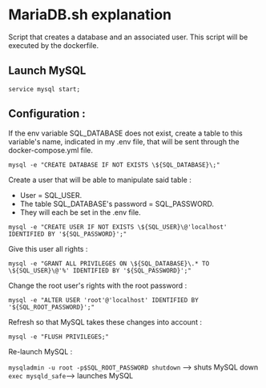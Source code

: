 # MariaDB.sh explanation

Script that creates a database and an associated user. This script will be executed by the dockerfile.

## Launch MySQL
`service mysql start;`

## Configuration :

If the env variable SQL_DATABASE does not exist, create a table to this variable's name, indicated in my .env file, that will be sent through the docker-compose.yml file.

`mysql -e "CREATE DATABASE IF NOT EXISTS \${SQL_DATABASE}\;"`

Create a user that will be able to manipulate said table :
- User = SQL_USER.
- The table SQL_DATABASE's password = SQL_PASSWORD.
- They will each be set in the .env file.

`mysql -e "CREATE USER IF NOT EXISTS \${SQL_USER}\@'localhost' IDENTIFIED BY '${SQL_PASSWORD}';"`

Give this user all rights :

`mysql -e "GRANT ALL PRIVILEGES ON \${SQL_DATABASE}\.* TO \${SQL_USER}\@'%' IDENTIFIED BY '${SQL_PASSWORD}';"`

Change the root user's rights with the root password :

`mysql -e "ALTER USER 'root'@'localhost' IDENTIFIED BY '${SQL_ROOT_PASSWORD}';"`

Refresh so that MySQL takes these changes into account :

`mysql -e "FLUSH PRIVILEGES;"`

Re-launch MySQL :

`mysqladmin -u root -p$SQL_ROOT_PASSWORD shutdown` --> shuts MySQL down
`exec mysqld_safe`--> launches MySQL

